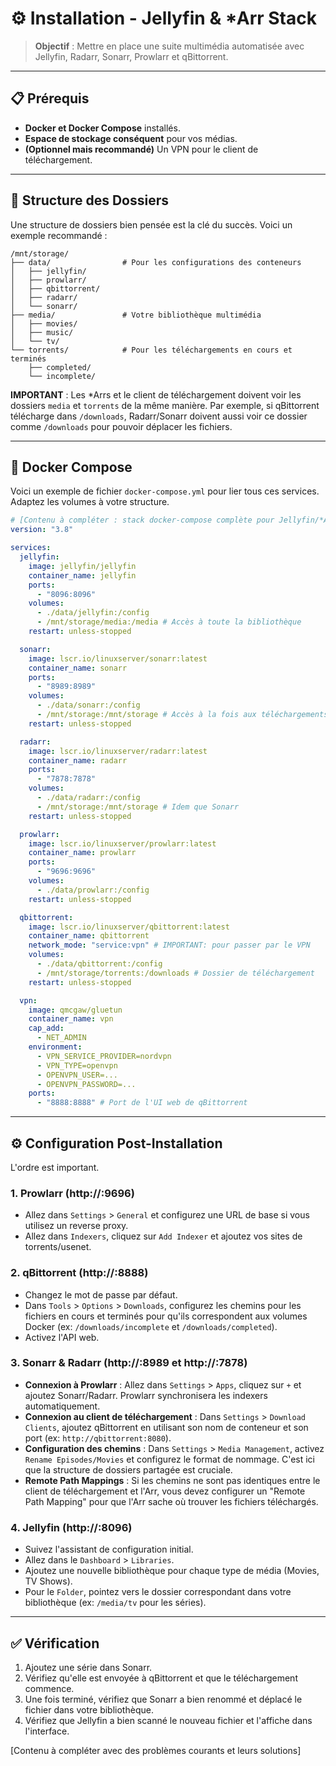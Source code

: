 # ⚙️ Installation - Jellyfin & *Arr Stack

> **Objectif** : Mettre en place une suite multimédia automatisée avec Jellyfin, Radarr, Sonarr, Prowlarr et qBittorrent.

---

## 📋 Prérequis

- **Docker et Docker Compose** installés.
- **Espace de stockage conséquent** pour vos médias.
- **(Optionnel mais recommandé)** Un VPN pour le client de téléchargement.

---

## 📂 Structure des Dossiers

Une structure de dossiers bien pensée est la clé du succès. Voici un exemple recommandé :

```
/mnt/storage/
├── data/                # Pour les configurations des conteneurs
│   ├── jellyfin/
│   ├── prowlarr/
│   ├── qbittorrent/
│   ├── radarr/
│   └── sonarr/
├── media/               # Votre bibliothèque multimédia
│   ├── movies/
│   ├── music/
│   └── tv/
└── torrents/            # Pour les téléchargements en cours et terminés
    ├── completed/
    └── incomplete/
```

**IMPORTANT** : Les *Arrs et le client de téléchargement doivent voir les dossiers `media` et `torrents` de la même manière. Par exemple, si qBittorrent télécharge dans `/downloads`, Radarr/Sonarr doivent aussi voir ce dossier comme `/downloads` pour pouvoir déplacer les fichiers.

---

## 🚀 Docker Compose

Voici un exemple de fichier `docker-compose.yml` pour lier tous ces services. Adaptez les volumes à votre structure.

```yaml
# [Contenu à compléter : stack docker-compose complète pour Jellyfin/*Arr]
version: "3.8"

services:
  jellyfin:
    image: jellyfin/jellyfin
    container_name: jellyfin
    ports:
      - "8096:8096"
    volumes:
      - ./data/jellyfin:/config
      - /mnt/storage/media:/media # Accès à toute la bibliothèque
    restart: unless-stopped

  sonarr:
    image: lscr.io/linuxserver/sonarr:latest
    container_name: sonarr
    ports:
      - "8989:8989"
    volumes:
      - ./data/sonarr:/config
      - /mnt/storage:/mnt/storage # Accès à la fois aux téléchargements et à la bibliothèque
    restart: unless-stopped

  radarr:
    image: lscr.io/linuxserver/radarr:latest
    container_name: radarr
    ports:
      - "7878:7878"
    volumes:
      - ./data/radarr:/config
      - /mnt/storage:/mnt/storage # Idem que Sonarr
    restart: unless-stopped

  prowlarr:
    image: lscr.io/linuxserver/prowlarr:latest
    container_name: prowlarr
    ports:
      - "9696:9696"
    volumes:
      - ./data/prowlarr:/config
    restart: unless-stopped

  qbittorrent:
    image: lscr.io/linuxserver/qbittorrent:latest
    container_name: qbittorrent
    network_mode: "service:vpn" # IMPORTANT: pour passer par le VPN
    volumes:
      - ./data/qbittorrent:/config
      - /mnt/storage/torrents:/downloads # Dossier de téléchargement
    restart: unless-stopped

  vpn:
    image: qmcgaw/gluetun
    container_name: vpn
    cap_add:
      - NET_ADMIN
    environment:
      - VPN_SERVICE_PROVIDER=nordvpn
      - VPN_TYPE=openvpn
      - OPENVPN_USER=...
      - OPENVPN_PASSWORD=...
    ports:
      - "8888:8888" # Port de l'UI web de qBittorrent
```

---

## ⚙️ Configuration Post-Installation

L'ordre est important.

### 1. **Prowlarr** (http://<IP>:9696)
- Allez dans `Settings` > `General` et configurez une URL de base si vous utilisez un reverse proxy.
- Allez dans `Indexers`, cliquez sur `Add Indexer` et ajoutez vos sites de torrents/usenet.

### 2. **qBittorrent** (http://<IP>:8888)
- Changez le mot de passe par défaut.
- Dans `Tools` > `Options` > `Downloads`, configurez les chemins pour les fichiers en cours et terminés pour qu'ils correspondent aux volumes Docker (ex: `/downloads/incomplete` et `/downloads/completed`).
- Activez l'API web.

### 3. **Sonarr & Radarr** (http://<IP>:8989 et http://<IP>:7878)
- **Connexion à Prowlarr** : Allez dans `Settings` > `Apps`, cliquez sur `+` et ajoutez Sonarr/Radarr. Prowlarr synchronisera les indexers automatiquement.
- **Connexion au client de téléchargement** : Dans `Settings` > `Download Clients`, ajoutez qBittorrent en utilisant son nom de conteneur et son port (ex: `http://qbittorrent:8080`).
- **Configuration des chemins** : Dans `Settings` > `Media Management`, activez `Rename Episodes/Movies` et configurez le format de nommage. C'est ici que la structure de dossiers partagée est cruciale.
- **Remote Path Mappings** : Si les chemins ne sont pas identiques entre le client de téléchargement et l'Arr, vous devez configurer un "Remote Path Mapping" pour que l'Arr sache où trouver les fichiers téléchargés.

### 4. **Jellyfin** (http://<IP>:8096)
- Suivez l'assistant de configuration initial.
- Allez dans le `Dashboard` > `Libraries`.
- Ajoutez une nouvelle bibliothèque pour chaque type de média (Movies, TV Shows).
- Pour le `Folder`, pointez vers le dossier correspondant dans votre bibliothèque (ex: `/media/tv` pour les séries).

---

## ✅ Vérification

1. Ajoutez une série dans Sonarr.
2. Vérifiez qu'elle est envoyée à qBittorrent et que le téléchargement commence.
3. Une fois terminé, vérifiez que Sonarr a bien renommé et déplacé le fichier dans votre bibliothèque.
4. Vérifiez que Jellyfin a bien scanné le nouveau fichier et l'affiche dans l'interface.

[Contenu à compléter avec des problèmes courants et leurs solutions]
